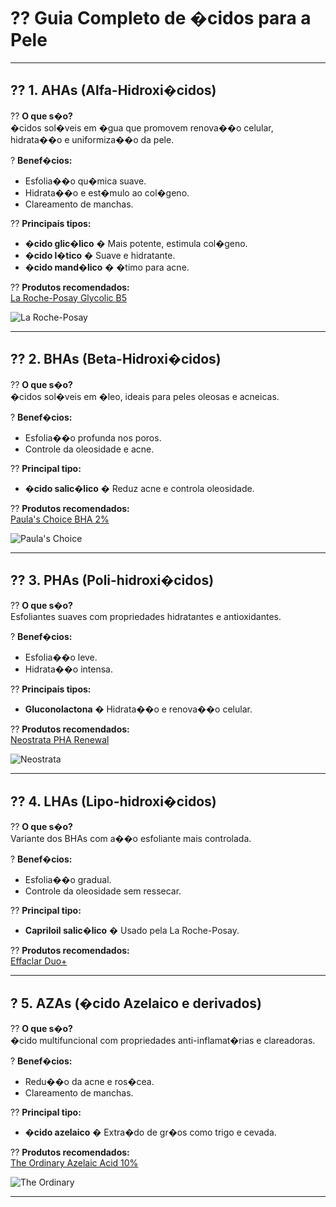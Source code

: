 # ?? **Guia Completo de �cidos para a Pele**

---

## ?? **1. AHAs (Alfa-Hidroxi�cidos)**
?? **O que s�o?**  
�cidos sol�veis em �gua que promovem renova��o celular, hidrata��o e uniformiza��o da pele.  

? **Benef�cios:**
- Esfolia��o qu�mica suave.
- Hidrata��o e est�mulo ao col�geno.
- Clareamento de manchas.  

?? **Principais tipos:**
- **�cido glic�lico** � Mais potente, estimula col�geno.
- **�cido l�tico** � Suave e hidratante.
- **�cido mand�lico** � �timo para acne.

?? **Produtos recomendados:**  
[La Roche-Posay Glycolic B5](https://www.laroche-posay.com/)

![La Roche-Posay](https://upload.wikimedia.org/wikipedia/commons/thumb/2/2e/La_Roche-Posay_logo.svg/2560px-La_Roche-Posay_logo.svg.png)

---

## ?? **2. BHAs (Beta-Hidroxi�cidos)**
?? **O que s�o?**  
�cidos sol�veis em �leo, ideais para peles oleosas e acneicas.  

? **Benef�cios:**
- Esfolia��o profunda nos poros.
- Controle da oleosidade e acne.

?? **Principal tipo:**
- **�cido salic�lico** � Reduz acne e controla oleosidade.

?? **Produtos recomendados:**  
[Paula's Choice BHA 2%](https://www.paulaschoice.com/)

![Paula's Choice](https://upload.wikimedia.org/wikipedia/commons/thumb/8/88/Paula%27s_Choice_logo.svg/2560px-Paula%27s_Choice_logo.svg.png)

---

## ?? **3. PHAs (Poli-hidroxi�cidos)**
?? **O que s�o?**  
Esfoliantes suaves com propriedades hidratantes e antioxidantes.  

? **Benef�cios:**
- Esfolia��o leve.
- Hidrata��o intensa.

?? **Principais tipos:**
- **Gluconolactona** � Hidrata��o e renova��o celular.

?? **Produtos recomendados:**  
[Neostrata PHA Renewal](https://www.neostrata.com/)

![Neostrata](https://upload.wikimedia.org/wikipedia/commons/thumb/3/3b/Neostrata_logo.svg/2560px-Neostrata_logo.svg.png)

---

## ?? **4. LHAs (Lipo-hidroxi�cidos)**
?? **O que s�o?**  
Variante dos BHAs com a��o esfoliante mais controlada.  

? **Benef�cios:**
- Esfolia��o gradual.
- Controle da oleosidade sem ressecar.

?? **Principal tipo:**
- **Capriloil salic�lico** � Usado pela La Roche-Posay.

?? **Produtos recomendados:**  
[Effaclar Duo+](https://www.laroche-posay.com/)

---

## ? **5. AZAs (�cido Azelaico e derivados)**
?? **O que s�o?**  
�cido multifuncional com propriedades anti-inflamat�rias e clareadoras.  

? **Benef�cios:**
- Redu��o da acne e ros�cea.
- Clareamento de manchas.

?? **Principal tipo:**
- **�cido azelaico** � Extra�do de gr�os como trigo e cevada.

?? **Produtos recomendados:**  
[The Ordinary Azelaic Acid 10%](https://theordinary.deciem.com/)

![The Ordinary](https://upload.wikimedia.org/wikipedia/commons/thumb/7/7e/The_Ordinary_logo.svg/2560px-The_Ordinary_logo.svg.png)

---